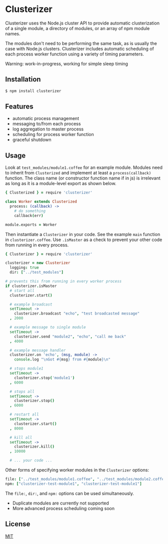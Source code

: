 # Clusterizer

Clusterizer uses the Node.js cluster API to provide automatic clusterization of a single module, a directory of modules, or an array of npm module names.

The modules don't need to be performing the same task, as is usually the case with Node.js clusters. Clusterizer includes automatic scheduling of each process worker function using a variety of timing parameters.

Warning: work-in-progress, working for simple sleep timing

## Installation

```bash
$ npm install clusterizer
```

## Features

- automatic process management
- messaging to/from each process
- log aggregation to master process
- scheduling for process worker function
- graceful shutdown

## Usage

Look at `test_modules/module1.coffee` for an example module. Modules need to inherit from `Clusterized` and implement at least a `process(callback)` function. The class name (or constructor function name if in js) is irrelevant as long as it is a module-level export as shown below.

```coffee
{ Clusterized } = require 'clusterizer'

class Worker extends Clusterized
  process: (callback) ->
    # do something
    callback(err)

module.exports = Worker
```

Then instantiate a `Clusterizer` in your code. See the example `main` function in `clusterizer.coffee`. Use `.isMaster` as a check to prevent your other code from running in every process.

```coffee
{ Clusterizer } = require 'clusterizer'

clusterizer = new Clusterizer
  logging: true
  dir: ["../test_modules"]

# prevents this from running in every worker process
if clusterizer.isMaster
  # start all
  clusterizer.start()

  # example broadcast
  setTimeout ->
    clusterizer.broadcast "echo", "test broadcasted message"
  , 2000

  # example message to single module
  setTimeout ->
    clusterizer.send "module2", "echo", "call me back"
  , 4000

  # example message handler
  clusterizer.on 'echo', (msg, module) ->
    console.log "\nGot #{msg} from #{module}\n"

  # stops module1
  setTimeout ->
    clusterizer.stop('module1')
  , 6000

  # stops all
  setTimeout ->
    clusterizer.stop()
  , 6000

  # restart all
  setTimeout ->
    clusterizer.start()
  , 8000

  # kill all
  setTimeout ->
    clusterizer.kill()
  , 10000

  # ... your code ...

```

Other forms of specifying worker modules in the `Clusterizer` options:

```coffee
file: ["../test_modules/module1.coffee", "../test_modules/module2.coffee"]
npm: ["clusterizer-test-module1", "clusterizer-test-module1"]
```

The `file:`, `dir:`, and `npm:` options can be used simultaneously.


- Duplicate modules are currently not supported
- More advanced process scheduling coming soon

## License

  [MIT](LICENSE)
